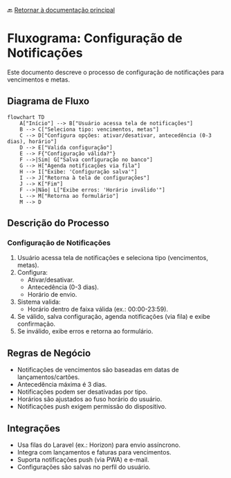 🔙 [Retornar à documentação principal](../../README.md)

# Fluxograma: Configuração de Notificações

Este documento descreve o processo de configuração de notificações para vencimentos e metas.

## Diagrama de Fluxo

```mermaid
flowchart TD
    A["Início"] --> B["Usuário acessa tela de notificações"]
    B --> C["Seleciona tipo: vencimentos, metas"]
    C --> D["Configura opções: ativar/desativar, antecedência (0-3 dias), horário"]
    D --> E["Valida configuração"]
    E --> F{"Configuração válida?"}
    F -->|Sim| G["Salva configuração no banco"]
    G --> H["Agenda notificações via fila"]
    H --> I["Exibe: 'Configuração salva'"]
    I --> J["Retorna à tela de configurações"]
    J --> K["Fim"]
    F -->|Não| L["Exibe erros: 'Horário inválido'"]
    L --> M["Retorna ao formulário"]
    M --> D
```

## Descrição do Processo

### Configuração de Notificações

1. Usuário acessa tela de notificações e seleciona tipo (vencimentos, metas).
2. Configura:
   - Ativar/desativar.
   - Antecedência (0-3 dias).
   - Horário de envio.
3. Sistema valida:
   - Horário dentro de faixa válida (ex.: 00:00-23:59).
4. Se válido, salva configuração, agenda notificações (via fila) e exibe confirmação.
5. Se inválido, exibe erros e retorna ao formulário.

## Regras de Negócio

- Notificações de vencimentos são baseadas em datas de lançamentos/cartões.
- Antecedência máxima é 3 dias.
- Notificações podem ser desativadas por tipo.
- Horários são ajustados ao fuso horário do usuário.
- Notificações push exigem permissão do dispositivo.

## Integrações

- Usa filas do Laravel (ex.: Horizon) para envio assíncrono.
- Integra com lançamentos e faturas para vencimentos.
- Suporta notificações push (via PWA) e e-mail.
- Configurações são salvas no perfil do usuário.
